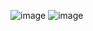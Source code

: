 ![image](https://github.com/user-attachments/assets/1407208f-4b55-4fbf-8ad7-593b5136c618)
![image](https://github.com/user-attachments/assets/b5283622-111b-4e66-80bf-08c3e1585ca7)
